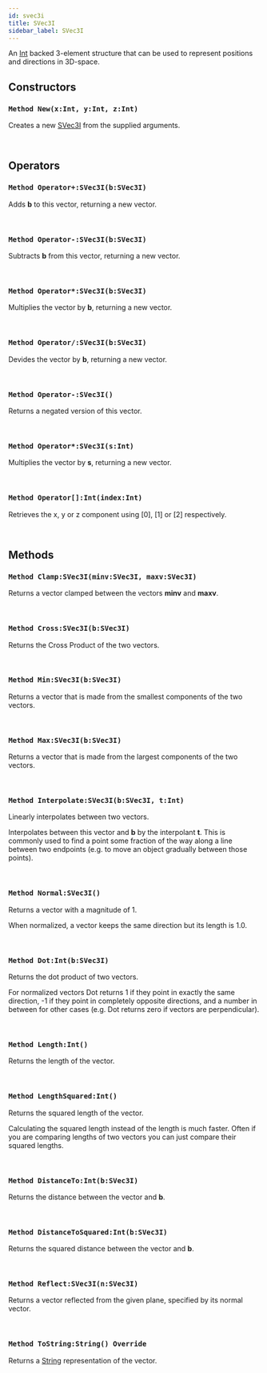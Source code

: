```yaml
---
id: svec3i
title: SVec3I
sidebar_label: SVec3I
---
```


An [Int](../../../brl/brl.blitz/#int) backed 3-element structure that can be used to represent positions and directions in 3D-space.


## Constructors

### `Method New(x:Int, y:Int, z:Int)`

Creates a new [SVec3I](../../../brl/brl.vector/svec3i) from the supplied arguments.

<br/>

## Operators

### `Method Operator+:SVec3I(b:SVec3I)`

Adds <b>b</b> to this vector, returning a new vector.

<br/>

### `Method Operator-:SVec3I(b:SVec3I)`

Subtracts <b>b</b> from this vector, returning a new vector.

<br/>

### `Method Operator*:SVec3I(b:SVec3I)`

Multiplies the vector by <b>b</b>, returning a new vector.

<br/>

### `Method Operator/:SVec3I(b:SVec3I)`

Devides the vector by <b>b</b>, returning a new vector.

<br/>

### `Method Operator-:SVec3I()`

Returns a negated version of this vector.

<br/>

### `Method Operator*:SVec3I(s:Int)`

Multiplies the vector by <b>s</b>, returning a new vector.

<br/>

### `Method Operator[]:Int(index:Int)`

Retrieves the x, y or z component using [0], [1] or [2] respectively.

<br/>

## Methods

### `Method Clamp:SVec3I(minv:SVec3I, maxv:SVec3I)`

Returns a vector clamped between the vectors <b>minv</b> and <b>maxv</b>.

<br/>

### `Method Cross:SVec3I(b:SVec3I)`

Returns the Cross Product of the two vectors.

<br/>

### `Method Min:SVec3I(b:SVec3I)`

Returns a vector that is made from the smallest components of the two vectors.

<br/>

### `Method Max:SVec3I(b:SVec3I)`

Returns a vector that is made from the largest components of the two vectors.

<br/>

### `Method Interpolate:SVec3I(b:SVec3I, t:Int)`

Linearly interpolates between two vectors.

Interpolates between this vector and <b>b</b> by the interpolant <b>t</b>.
This is commonly used to find a point some fraction of the way along a line between two endpoints (e.g. to move an object gradually between those points).


<br/>

### `Method Normal:SVec3I()`

Returns a vector with a magnitude of 1.

When normalized, a vector keeps the same direction but its length is 1.0.


<br/>

### `Method Dot:Int(b:SVec3I)`

Returns the dot product of two vectors.

For normalized vectors Dot returns 1 if they point in exactly the same direction, -1 if they point in completely opposite directions,
and a number in between for other cases (e.g. Dot returns zero if vectors are perpendicular).


<br/>

### `Method Length:Int()`

Returns the length of the vector.

<br/>

### `Method LengthSquared:Int()`

Returns the squared length of the vector.

Calculating the squared length instead of the length is much faster.
Often if you are comparing lengths of two vectors you can just compare their squared lengths.


<br/>

### `Method DistanceTo:Int(b:SVec3I)`

Returns the distance between the vector and <b>b</b>.

<br/>

### `Method DistanceToSquared:Int(b:SVec3I)`

Returns the squared distance between the vector and <b>b</b>.

<br/>

### `Method Reflect:SVec3I(n:SVec3I)`

Returns a vector reflected from the given plane, specified by its normal vector.

<br/>

### `Method ToString:String() Override`

Returns a [String](../../../brl/brl.blitz/#string) representation of the vector.

<br/>

